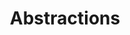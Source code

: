 ---
title: "Abstractions"
slug: "abstractions"
image: "abstractions-cover.jpg"
style:
    background: "#2a9d8f"
    color: "#fff"
---
